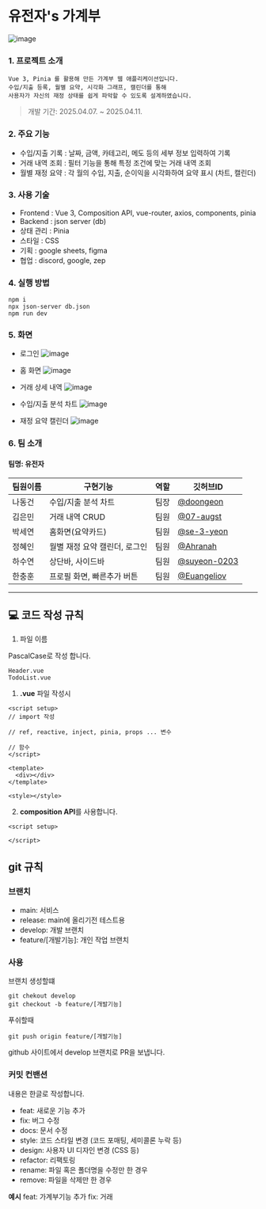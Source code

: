 # 유전자's 가계부
![image](https://github.com/user-attachments/assets/423d5bb3-91d9-4d8a-a28d-25cfccebd141)

### 1. 프로젝트 소개
```
Vue 3, Pinia 를 활용해 만든 가계부 웹 애플리케이션입니다.
수입/지출 등록, 월별 요약, 시각화 그래프, 캘린더를 통해
사용자가 자신의 재정 상태를 쉽게 파악할 수 있도록 설계하였습니다.
```

>개발 기간: 2025.04.07. ~ 2025.04.11.


### 2. 주요 기능
- 수입/지출 기록 : 날짜, 금액, 카테고리, 메도 등의 세부 정보 입력하여 기록
- 거래 내역 조회 : 필터 기능을 통해 특정 조건에 맞는 거래 내역 조회
- 월별 재정 요약 : 각 월의 수입, 지출, 순이익을 시각화하여 요약 표시 (차트, 캘린더)

### 3. 사용 기술
- Frontend : Vue 3, Composition API, vue-router, axios, components, pinia
- Backend : json server (db)
- 상태 관리 : Pinia
- 스타일 : CSS
- 기획 : google sheets, figma
- 협업 : discord, google, zep


### 4. 실행 방법
```
npm i
npx json-server db.json
npm run dev
```

### 5. 화면
- 로그인
![image](https://github.com/user-attachments/assets/e440d64a-a8d6-4321-ae4a-697fc5735ebf)

- 홈 화면
![image](https://github.com/user-attachments/assets/7757d71d-3d35-4e0e-8003-717f487579b3)

- 거래 상세 내역
![image](https://github.com/user-attachments/assets/7a4ea877-681e-449c-8193-116d69dcca38)

- 수입/지출 분석 차트
![image](https://github.com/user-attachments/assets/0367e3ed-392c-4497-a51b-dc13d88441c6)


- 재정 요약 캘린더
![image](https://github.com/user-attachments/assets/dab3bcd5-83d3-40f5-a767-3f2cd161c4d2)


### 6. 팀 소개
  #### 팀명: 유전자

  |팀원이름|구현기능|역할|깃허브ID|
  |----|-----|-----|-----|
  |나동건| 수입/지출 분석 차트  |팀장| [@doongeon](https://github.com/doongeon) |
  |김은민| 거래 내역 CRUD |팀원| [@07-augst](https://github.com/07-augst) |
  |박세연| 홈화면(요약카드) |팀원| [@se-3-yeon](https://github.com/se-3-yeon) |
  |정혜인| 월별 재정 요약 캘린더, 로그인 |팀원| [@Ahranah](https://github.com/Ahranah) |
  |하수연| 상단바, 사이드바  |팀원| [@suyeon-0203](https://github.com/suyeon-0203) |
  |한충훈| 프로필 화면, 빠른추가 버튼|팀원| [@Euangeliov](https://github.com/Euangeliov) |
  
---
## 💻 코드 작성 규칙 

1. 파일 이름

PascalCase로 작성 합니다.

```
Header.vue
TodoList.vue
```

1. **.vue** 파일 작성시

```
<script setup>
// import 작성

// ref, reactive, inject, pinia, props ... 변수

// 함수
</script>

<template>
  <div></div>
</template>

<style></style>
```

2. **composition API**를 사용합니다.

```
<script setup>

</script>
```

## git 규칙

### 브랜치

- main: 서비스
- release: main에 올리기전 테스트용
- develop: 개발 브랜치
- feature/[개발기능]: 개인 작업 브랜치

### 사용

브랜치 생성할떄

```
git chekout develop
git checkout -b feature/[개발기능]
```

푸쉬할때

```
git push origin feature/[개발기능]
```

github 사이트에서 develop 브랜치로 PR을 보냅니다.

### 커밋 컨밴션

내용은 한글로 작성합니다.

- feat: 새로운 기능 추가
- fix: 버그 수정
- docs: 문서 수정
- style: 코드 스타일 변경 (코드 포매팅, 세미콜론 누락 등)
- design: 사용자 UI 디자인 변경 (CSS 등)
- refactor: 리팩토링
- rename: 파일 혹은 폴더명을 수정만 한 경우
- remove: 파일을 삭제만 한 경우

**예시**
feat: 가계부기능 추가
fix: 거래
